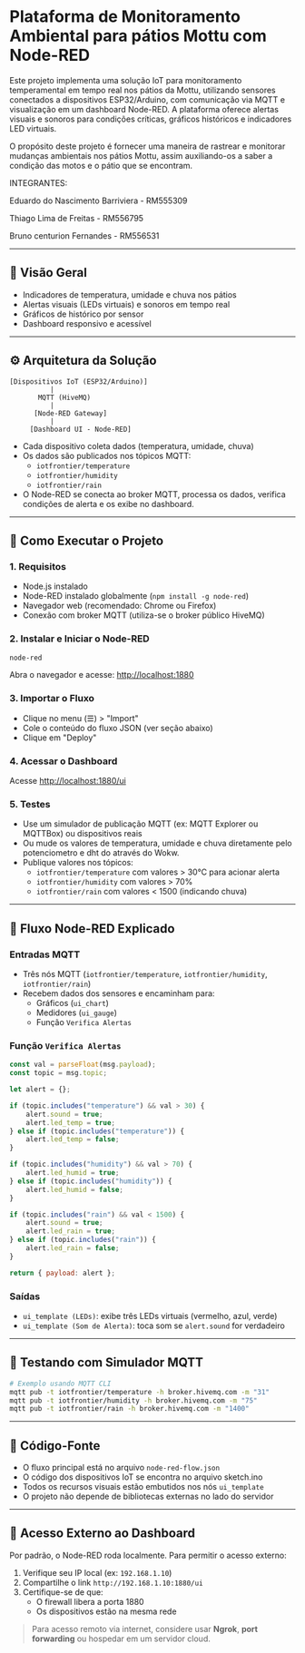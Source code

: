 # Plataforma de Monitoramento Ambiental para pátios Mottu com Node-RED

Este projeto implementa uma solução IoT para monitoramento temperamental em tempo real nos pátios da Mottu, utilizando sensores conectados a dispositivos ESP32/Arduino, com comunicação via MQTT e visualização em um dashboard Node-RED. A plataforma oferece alertas visuais e sonoros para condições críticas, gráficos históricos e indicadores LED virtuais.

O propósito deste projeto é fornecer uma maneira de rastrear e monitorar mudanças ambientais nos pátios Mottu, assim auxiliando-os a saber a condição das motos e o pátio que se encontram.


INTEGRANTES:

Eduardo do Nascimento Barriviera - RM555309

Thiago Lima de Freitas - RM556795

Bruno centurion Fernandes - RM556531

---

## 📸 Visão Geral


- Indicadores de temperatura, umidade e chuva nos pátios
- Alertas visuais (LEDs virtuais) e sonoros em tempo real
- Gráficos de histórico por sensor
- Dashboard responsivo e acessível

---

## ⚙️ Arquitetura da Solução

```plaintext
[Dispositivos IoT (ESP32/Arduino)]
          |
       MQTT (HiveMQ)
          |
      [Node-RED Gateway]
          |
     [Dashboard UI - Node-RED]
```

- Cada dispositivo coleta dados (temperatura, umidade, chuva)
- Os dados são publicados nos tópicos MQTT:
  - `iotfrontier/temperature`
  - `iotfrontier/humidity`
  - `iotfrontier/rain`
- O Node-RED se conecta ao broker MQTT, processa os dados, verifica condições de alerta e os exibe no dashboard.

---

## 🚀 Como Executar o Projeto

### 1. Requisitos

- Node.js instalado
- Node-RED instalado globalmente (`npm install -g node-red`)
- Navegador web (recomendado: Chrome ou Firefox)
- Conexão com broker MQTT (utiliza-se o broker público HiveMQ)

### 2. Instalar e Iniciar o Node-RED

```bash
node-red
```

Abra o navegador e acesse: [http://localhost:1880](http://localhost:1880)

### 3. Importar o Fluxo

- Clique no menu (☰) > "Import"
- Cole o conteúdo do fluxo JSON (ver seção abaixo)
- Clique em "Deploy"

### 4. Acessar o Dashboard

Acesse [http://localhost:1880/ui](http://localhost:1880/ui)

### 5. Testes

- Use um simulador de publicação MQTT (ex: MQTT Explorer ou MQTTBox) ou dispositivos reais
- Ou mude os valores de temperatura, umidade e chuva diretamente pelo potenciometro e dht do através do Wokw.
- Publique valores nos tópicos:
  - `iotfrontier/temperature` com valores > 30°C para acionar alerta
  - `iotfrontier/humidity` com valores > 70%
  - `iotfrontier/rain` com valores < 1500 (indicando chuva)

---

## 🔁 Fluxo Node-RED Explicado

### Entradas MQTT

- Três nós MQTT (`iotfrontier/temperature`, `iotfrontier/humidity`, `iotfrontier/rain`)
- Recebem dados dos sensores e encaminham para:
  - Gráficos (`ui_chart`)
  - Medidores (`ui_gauge`)
  - Função `Verifica Alertas`

### Função `Verifica Alertas`

```js
const val = parseFloat(msg.payload);
const topic = msg.topic;

let alert = {};

if (topic.includes("temperature") && val > 30) {
    alert.sound = true;
    alert.led_temp = true;
} else if (topic.includes("temperature")) {
    alert.led_temp = false;
}

if (topic.includes("humidity") && val > 70) {
    alert.led_humid = true;
} else if (topic.includes("humidity")) {
    alert.led_humid = false;
}

if (topic.includes("rain") && val < 1500) {
    alert.sound = true;
    alert.led_rain = true;
} else if (topic.includes("rain")) {
    alert.led_rain = false;
}

return { payload: alert };
```

### Saídas

- `ui_template (LEDs)`: exibe três LEDs virtuais (vermelho, azul, verde)
- `ui_template (Som de Alerta)`: toca som se `alert.sound` for verdadeiro

---

## 🧪 Testando com Simulador MQTT

```bash
# Exemplo usando MQTT CLI
mqtt pub -t iotfrontier/temperature -h broker.hivemq.com -m "31"
mqtt pub -t iotfrontier/humidity -h broker.hivemq.com -m "75"
mqtt pub -t iotfrontier/rain -h broker.hivemq.com -m "1400"
```

---

## 📁 Código-Fonte

- O fluxo principal está no arquivo `node-red-flow.json`
- O código dos dispositivos IoT se encontra no arquivo sketch.ino
- Todos os recursos visuais estão embutidos nos nós `ui_template`
- O projeto não depende de bibliotecas externas no lado do servidor

---

## 👥 Acesso Externo ao Dashboard

Por padrão, o Node-RED roda localmente. Para permitir o acesso externo:

1. Verifique seu IP local (ex: `192.168.1.10`)
2. Compartilhe o link `http://192.168.1.10:1880/ui`
3. Certifique-se de que:
   - O firewall libera a porta 1880
   - Os dispositivos estão na mesma rede

> Para acesso remoto via internet, considere usar **Ngrok**, **port forwarding** ou hospedar em um servidor cloud.

